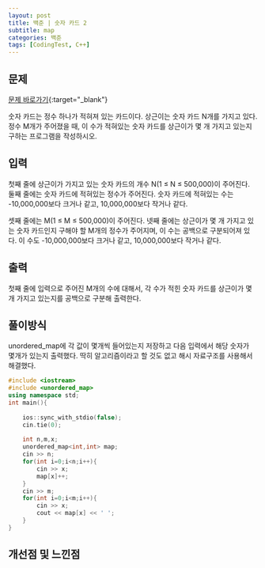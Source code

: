 ```yaml
---
layout: post
title: 백준 | 숫자 카드 2
subtitle: map
categories: 백준
tags: [CodingTest, C++]
---
```


## 문제
[문제 바로가기](https://www.acmicpc.net/problem/10816){:target="_blank"}

숫자 카드는 정수 하나가 적혀져 있는 카드이다. 상근이는 숫자 카드 N개를 가지고 있다. 정수 M개가 주어졌을 때, 이 수가 적혀있는 숫자 카드를 상근이가 몇 개 가지고 있는지 구하는 프로그램을 작성하시오.

## 입력

첫째 줄에 상근이가 가지고 있는 숫자 카드의 개수 N(1 ≤ N ≤ 500,000)이 주어진다. 둘째 줄에는 숫자 카드에 적혀있는 정수가 주어진다. 숫자 카드에 적혀있는 수는 -10,000,000보다 크거나 같고, 10,000,000보다 작거나 같다.

셋째 줄에는 M(1 ≤ M ≤ 500,000)이 주어진다. 넷째 줄에는 상근이가 몇 개 가지고 있는 숫자 카드인지 구해야 할 M개의 정수가 주어지며, 이 수는 공백으로 구분되어져 있다. 이 수도 -10,000,000보다 크거나 같고, 10,000,000보다 작거나 같다.

## 출력

첫째 줄에 입력으로 주어진 M개의 수에 대해서, 각 수가 적힌 숫자 카드를 상근이가 몇 개 가지고 있는지를 공백으로 구분해 출력한다.


## 풀이방식
  unordered_map에 각 값이 몇개씩 들어있는지 저장하고 다음 입력에서 해당 숫자가 몇개가 있는지 출력했다. 딱히 알고리즘이라고 할 것도 없고 해시 자료구조를 사용해서 해결했다.
```cpp
#include <iostream>
#include <unordered_map>
using namespace std;
int main(){
	
	ios::sync_with_stdio(false);
	cin.tie(0);
	
	int n,m,x;
	unordered_map<int,int> map;
	cin >> n;
	for(int i=0;i<n;i++){
		cin >> x;
		map[x]++;
	}
	cin >> m;
	for(int i=0;i<m;i++){
		cin >> x;
		cout << map[x] << ' ';
	}
} 

```

## 개선점 및 느낀점

 